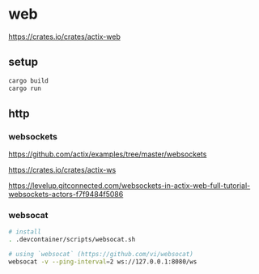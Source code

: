 # web

https://crates.io/crates/actix-web

## setup

```bash
cargo build
cargo run
```

## http

### websockets

https://github.com/actix/examples/tree/master/websockets

https://crates.io/crates/actix-ws

https://levelup.gitconnected.com/websockets-in-actix-web-full-tutorial-websockets-actors-f7f9484f5086

### websocat

```bash
# install
. .devcontainer/scripts/websocat.sh

# using `websocat` (https://github.com/vi/websocat)
websocat -v --ping-interval=2 ws://127.0.0.1:8080/ws
```
